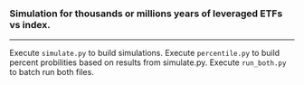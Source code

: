 ### Simulation for thousands or millions years of leveraged ETFs vs index.
___


Execute `simulate.py` to build simulations.
Execute `percentile.py` to build percent probilities based on results from simulate.py.
Execute `run_both.py` to batch run both files.